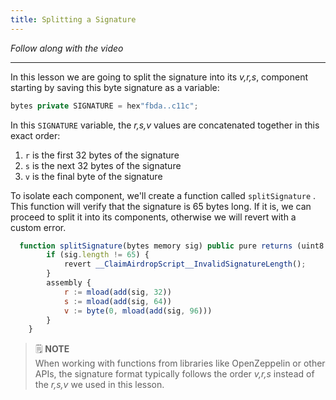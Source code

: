 ```yaml
---
title: Splitting a Signature
---
```


_Follow along with the video_

---

In this lesson we are going to split the signature into its _v,r,s_, component starting by saving this byte signature as a variable:

```js
bytes private SIGNATURE = hex"fbda..c11c";
```

In this `SIGNATURE` variable, the _r,s,v_ values are concatenated together in this exact order:

1. `r` is the first 32 bytes of the signature
2. `s` is the next 32 bytes of the signature
3. `v` is the final byte of the signature

To isolate each component, we'll create a function called `splitSignature` . This function will verify that the signature is 65 bytes long. If it is, we can proceed to split it into its components, otherwise we will revert with a custom error.

```js
  function splitSignature(bytes memory sig) public pure returns (uint8 v, bytes32 r, bytes32 s) {
        if (sig.length != 65) {
            revert __ClaimAirdropScript__InvalidSignatureLength();
        }
        assembly {
            r := mload(add(sig, 32))
            s := mload(add(sig, 64))
            v := byte(0, mload(add(sig, 96)))
        }
    }
```

> 🗒️ **NOTE** <br>
> When working with functions from libraries like OpenZeppelin or other APIs, the signature format typically follows the order _v,r,s_ instead of the _r,s,v_ we used in this lesson.
